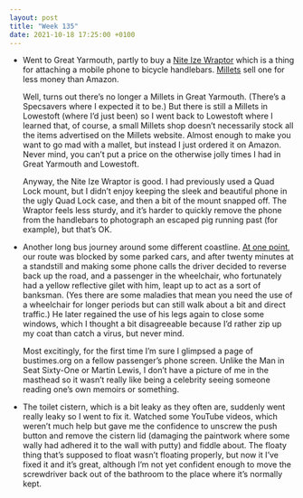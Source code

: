 ```yaml
---
layout: post
title: "Week 135"
date: 2021-10-18 17:25:00 +0100
---
```


- Went to Great Yarmouth, partly to buy a [Nite Ize Wraptor](https://www.amazon.co.uk/Nite-Ize-Wraptor-Rotating-Smartphone/dp/B078L18FTZ?tag=joshgood-21) which is a thing for attaching a mobile phone to bicycle handlebars. [Millets](https://www.millets.co.uk/15910545/niteize-wraptor-rotating-smartphone-bar-mount-15910545) sell one for less money than Amazon.

  Well, turns out there’s no longer a Millets in Great Yarmouth. (There’s a Specsavers where I expected it to be.) But there is still a Millets in Lowestoft (where I’d just been) so I went back to Lowestoft where I learned that, of course, a small Millets shop doesn’t necessarily stock all the items advertised  on the Millets website. Almost enough to make you want to go mad with a mallet, but instead I just ordered it on Amazon. Never mind, you can’t put a price on the otherwise jolly times I had in Great Yarmouth and Lowestoft.

  Anyway, the Nite Ize Wraptor is good. I had previously used a Quad Lock mount, but I didn’t enjoy keeping the sleek and beautiful phone in the ugly Quad Lock case, and then a bit of the mount snapped off. The Wraptor feels less sturdy, and it’s harder to quickly remove the phone from the handlebars to photograph an escaped pig running past (for example), but that’s OK.

- Another long bus journey around some different coastline. [At one point](https://bustimes.org/vehicles/286099?date=2021-10-17#journeys/175450541), our route was blocked by some parked cars, and after twenty minutes at a standstill and making some phone calls the driver decided to reverse back up the road, and a passenger in the wheelchair, who fortunately had a yellow reflective gilet with him, leapt up to act as a sort of banksman. (Yes there are some maladies that mean you need the use of a wheelchair for longer periods but can still walk about a bit and direct traffic.) He later regained the use of his legs again to close some windows, which I thought a bit disagreeable because I’d rather zip up my coat than catch a virus, but never mind.

  Most excitingly, for the first time I’m sure I glimpsed a page of bustimes.org on a fellow passenger’s phone screen. Unlike the Man in Seat Sixty-One or Martin Lewis, I don’t have a picture of me in the masthead so it wasn’t really like being a celebrity seeing someone reading one’s own memoirs or something.

- The toilet cistern, which is a bit leaky as they often are, suddenly went really leaky so I went to fix it. Watched some YouTube videos, which weren’t much help but gave me the confidence to unscrew the push button and remove the cistern lid (damaging the paintwork where some wally had adhered it to the wall with putty) and fiddle about. The floaty thing that’s supposed to float wasn’t floating properly, but now it I’ve fixed it and it’s great, although I’m not yet confident enough to move the screwdriver back out of the bathroom to the place where it’s normally kept.
